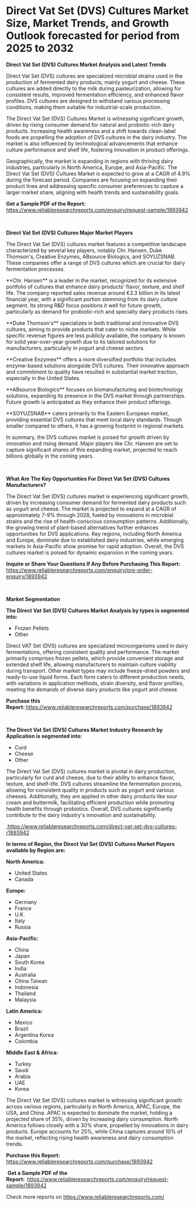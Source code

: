 <p><h1>Direct Vat Set (DVS) Cultures Market Size, Market Trends, and Growth Outlook forecasted for period from 2025 to 2032</h1></p><p><strong>Direct Vat Set (DVS) Cultures Market Analysis and Latest Trends</strong></p>
<p><p>Direct Vat Set (DVS) cultures are specialized microbial strains used in the production of fermented dairy products, mainly yogurt and cheese. These cultures are added directly to the milk during pasteurization, allowing for consistent results, improved fermentation efficiency, and enhanced flavor profiles. DVS cultures are designed to withstand various processing conditions, making them suitable for industrial-scale production.</p><p>The Direct Vat Set (DVS) Cultures Market is witnessing significant growth, driven by rising consumer demand for natural and probiotic-rich dairy products. Increasing health awareness and a shift towards clean-label foods are propelling the adoption of DVS cultures in the dairy industry. The market is also influenced by technological advancements that enhance culture performance and shelf life, fostering innovation in product offerings.</p><p>Geographically, the market is expanding in regions with thriving dairy industries, particularly in North America, Europe, and Asia-Pacific. The Direct Vat Set (DVS) Cultures Market is expected to grow at a CAGR of 4.9% during the forecast period. Companies are focusing on expanding their product lines and addressing specific consumer preferences to capture a larger market share, aligning with health trends and sustainability goals.</p></p>
<p><strong>Get a Sample PDF of the Report:&nbsp;</strong> <a href="https://www.reliableresearchreports.com/enquiry/request-sample/1893942?utm_campaign=3322&utm_medium=2&utm_source=Github&utm_content=ia&utm_term=03042025&utm_id=direct-vat-set-dvs-cultures">https://www.reliableresearchreports.com/enquiry/request-sample/1893942</a></p>
<p>&nbsp;</p>
<p><strong>Direct Vat Set (DVS) Cultures Major Market Players</strong></p>
<p><p>The Direct Vat Set (DVS) cultures market features a competitive landscape characterized by several key players, notably Chr. Hansen, Duke Thomson's, Creative Enzymes, ABsource Biologics, and SOYUZSNAB. These companies offer a range of DVS cultures which are crucial for dairy fermentation processes.</p><p>**Chr. Hansen** is a leader in the market, recognized for its extensive portfolio of cultures that enhance dairy products' flavor, texture, and shelf life. The company reported sales revenue around €3.3 billion in its latest financial year, with a significant portion stemming from its dairy culture segment. Its strong R&D focus positions it well for future growth, particularly as demand for probiotic-rich and specialty dairy products rises.</p><p>**Duke Thomson's** specializes in both traditional and innovative DVS cultures, aiming to provide products that cater to niche markets. While specific revenue figures are less publicly available, the company is known for solid year-over-year growth due to its tailored solutions for manufacturers, particularly in yogurt and cheese sectors.</p><p>**Creative Enzymes** offers a more diversified portfolio that includes enzyme-based solutions alongside DVS cultures. Their innovative approach and commitment to quality have resulted in substantial market traction, especially in the United States.</p><p>**ABsource Biologics** focuses on biomanufacturing and biotechnology solutions, expanding its presence in the DVS market through partnerships. Future growth is anticipated as they enhance their product offerings.</p><p>**SOYUZSNAB** caters primarily to the Eastern European market, providing essential DVS cultures that meet local dairy standards. Though smaller compared to others, it has a growing footprint in regional markets.</p><p>In summary, the DVS cultures market is poised for growth driven by innovation and rising demand. Major players like Chr. Hansen are set to capture significant shares of this expanding market, projected to reach billions globally in the coming years.</p></p>
<p>&nbsp;</p>
<p><strong>What Are The Key Opportunities For Direct Vat Set (DVS) Cultures Manufacturers?</strong></p>
<p><p>The Direct Vat Set (DVS) cultures market is experiencing significant growth, driven by increasing consumer demand for fermented dairy products such as yogurt and cheese. The market is projected to expand at a CAGR of approximately 7-9% through 2028, fueled by innovations in microbial strains and the rise of health-conscious consumption patterns. Additionally, the growing trend of plant-based alternatives further enhances opportunities for DVS applications. Key regions, including North America and Europe, dominate due to established dairy industries, while emerging markets in Asia-Pacific show promise for rapid adoption. Overall, the DVS cultures market is poised for dynamic expansion in the coming years.</p></p>
<p><strong>Inquire or Share Your Questions If Any Before Purchasing This Report:</strong> <a href="https://www.reliableresearchreports.com/enquiry/pre-order-enquiry/1893942?utm_campaign=3322&utm_medium=2&utm_source=Github&utm_content=ia&utm_term=03042025&utm_id=direct-vat-set-dvs-cultures">https://www.reliableresearchreports.com/enquiry/pre-order-enquiry/1893942</a></p>
<p>&nbsp;</p>
<p><strong>Market Segmentation</strong></p>
<p><strong>The Direct Vat Set (DVS) Cultures Market Analysis by types is segmented into:</strong></p>
<p><ul><li>Frozen Pellets</li><li>Other</li></ul></p>
<p><p>Direct VAT Set (DVS) cultures are specialized microorganisms used in dairy fermentations, offering consistent quality and performance. The market primarily comprises frozen pellets, which provide convenient storage and extended shelf life, allowing manufacturers to maintain culture viability during transport. Other market types may include freeze-dried powders and ready-to-use liquid forms. Each form caters to different production needs, with variations in application methods, strain diversity, and flavor profiles, meeting the demands of diverse dairy products like yogurt and cheese.</p></p>
<p><strong>Purchase this Report:&nbsp;</strong><a href="https://www.reliableresearchreports.com/purchase/1893942?utm_campaign=3322&utm_medium=2&utm_source=Github&utm_content=ia&utm_term=03042025&utm_id=direct-vat-set-dvs-cultures">https://www.reliableresearchreports.com/purchase/1893942</a></p>
<p>&nbsp;</p>
<p><strong>The Direct Vat Set (DVS) Cultures Market Industry Research by Application is segmented into:</strong></p>
<p><ul><li>Curd</li><li>Cheese</li><li>Other</li></ul></p>
<p><p>The Direct Vat Set (DVS) cultures market is pivotal in dairy production, particularly for curd and cheese, due to their ability to enhance flavor, texture, and shelf-life. DVS cultures streamline the fermentation process, allowing for consistent quality in products such as yogurt and various cheeses. Additionally, they are applied in other dairy products like sour cream and buttermilk, facilitating efficient production while promoting health benefits through probiotics. Overall, DVS cultures significantly contribute to the dairy industry's innovation and sustainability.</p></p>
<p><a href="https://www.reliableresearchreports.com/direct-vat-set-dvs-cultures-r1893942?utm_campaign=3322&utm_medium=2&utm_source=Github&utm_content=ia&utm_term=03042025&utm_id=direct-vat-set-dvs-cultures">&nbsp;https://www.reliableresearchreports.com/direct-vat-set-dvs-cultures-r1893942</a></p>
<p><strong>In terms of Region, the Direct Vat Set (DVS) Cultures Market Players available by Region are:</strong></p>
<p>
    <p> <strong> North America: </strong>
        <ul>
            <li>United States</li>
            <li>Canada</li>
        </ul>
        </p> 
    <p> <strong> Europe: </strong>
        <ul>
            <li>Germany</li>
            <li>France</li>
            <li>U.K.</li>
            <li>Italy</li>
            <li>Russia</li>
        </ul>
        </p> 
    <p> <strong> Asia-Pacific: </strong>
        <ul>
            <li>China</li>
            <li>Japan</li>
            <li>South Korea</li>
            <li>India</li>
            <li>Australia</li>
            <li>China Taiwan</li>
            <li>Indonesia</li>
            <li>Thailand</li>
            <li>Malaysia</li>
        </ul>
        </p> 
    <p> <strong> Latin America: </strong>
        <ul>
            <li>Mexico</li>
            <li>Brazil</li>
            <li>Argentina Korea</li>
            <li>Colombia</li>
        </ul>
        </p> 
    <p> <strong> Middle East & Africa: </strong>
        <ul>
            <li>Turkey</li>
            <li>Saudi</li>
            <li>Arabia</li>
            <li>UAE</li>
            <li>Korea</li>
        </ul>
    </p>
    </p>
<p><p>The Direct Vat Set (DVS) cultures market is witnessing significant growth across various regions, particularly in North America, APAC, Europe, the USA, and China. APAC is expected to dominate the market, holding a projected share of 35%, driven by increasing dairy consumption. North America follows closely with a 30% share, propelled by innovations in dairy products. Europe accounts for 25%, while China captures around 10% of the market, reflecting rising health awareness and dairy consumption trends.</p></p>
<p><strong>Purchase this Report: </strong><a href="https://www.reliableresearchreports.com/purchase/1893942?utm_campaign=3322&utm_medium=2&utm_source=Github&utm_content=ia&utm_term=03042025&utm_id=direct-vat-set-dvs-cultures">https://www.reliableresearchreports.com/purchase/1893942</a></p>
<p>&nbsp;<strong>Get a Sample PDF of the Report:&nbsp;&nbsp;</strong><a href="https://www.reliableresearchreports.com/enquiry/request-sample/1893942?utm_campaign=3322&utm_medium=2&utm_source=Github&utm_content=ia&utm_term=03042025&utm_id=direct-vat-set-dvs-cultures">https://www.reliableresearchreports.com/enquiry/request-sample/1893942</a></p>
<p><strong></strong></p>
<p>Check more reports on <a href="https://www.reliableresearchreports.com/?utm_campaign=3322&utm_medium=2&utm_source=Github&utm_content=ia&utm_term=03042025&utm_id=direct-vat-set-dvs-cultures">https://www.reliableresearchreports.com/</a></p>